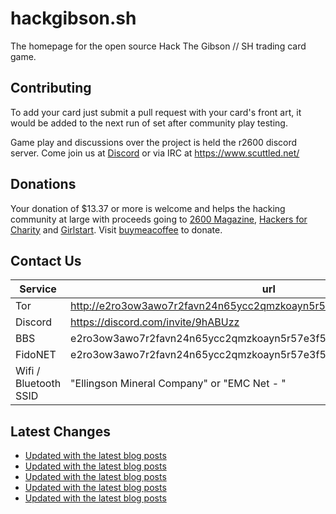 # hackgibson.sh
The homepage for the open source Hack The Gibson // SH trading card game.


## Contributing

To add your card just submit a pull request with your card's front art, it would be added to the next run of set after community play testing.

Game play and discussions over the project is held the r2600 discord server. Come join us at [Discord](https://discord.com/invite/9hABUzz) or via IRC at https://www.scuttled.net/


## Donations

Your donation of $13.37 or more is welcome and helps the hacking community at large with proceeds going to [2600 Magazine](https://2600.com/), [Hackers for Charity](https://hackersforcharity.org) and [Girlstart](https://girlstart.org).  Visit [buymeacoffee](https://www.buymeacoffee.com/hackgibson.sh) to donate.


## Contact Us

Service | url
-|-
Tor | http://e2ro3ow3awo7r2favn24n65ycc2qmzkoayn5r57e3f56nvjwdcgg32ad.onion
Discord | https://discord.com/invite/9hABUzz
BBS | e2ro3ow3awo7r2favn24n65ycc2qmzkoayn5r57e3f56nvjwdcgg32ad.onion:23
FidoNET | e2ro3ow3awo7r2favn24n65ycc2qmzkoayn5r57e3f56nvjwdcgg32ad.onion:24554
Wifi / Bluetooth SSID | "Ellingson Mineral Company" or "EMC Net - <fidonet address>"

## Latest Changes
<!-- BLOG-POST-LIST:START -->
- [Updated with the latest blog posts](https://github.com/DFW2600/hackgibson.sh/commit/a136b04ee2f78c37b9a607249ee3e3856efa46e2)
- [Updated with the latest blog posts](https://github.com/DFW2600/hackgibson.sh/commit/0570bffe05501858a9a2f02204c65fda11a6f4e1)
- [Updated with the latest blog posts](https://github.com/DFW2600/hackgibson.sh/commit/88265bf63ccd4da5f16dd169dc90cbe4edcfe86c)
- [Updated with the latest blog posts](https://github.com/DFW2600/hackgibson.sh/commit/77cfa2ed1efc353ea747d378c97f42e90f702c59)
- [Updated with the latest blog posts](https://github.com/DFW2600/hackgibson.sh/commit/b746d67293a768c7c912c671cc896950f9df41f2)
<!-- BLOG-POST-LIST:END -->
